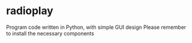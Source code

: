 # radioplay
Program code written in Python, with simple GUI design Please remember to install the necessary components
